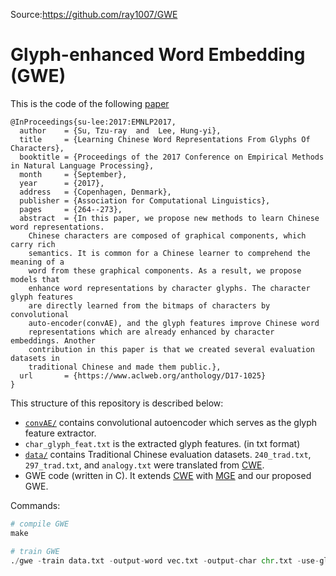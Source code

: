 Source:https://github.com/ray1007/GWE

# Glyph-enhanced Word Embedding (GWE)

This is the code of the following [paper](https://arxiv.org/abs/1708.04755)
```
@InProceedings{su-lee:2017:EMNLP2017,
  author    = {Su, Tzu-ray  and  Lee, Hung-yi},
  title     = {Learning Chinese Word Representations From Glyphs Of Characters},
  booktitle = {Proceedings of the 2017 Conference on Empirical Methods in Natural Language Processing},
  month     = {September},
  year      = {2017},
  address   = {Copenhagen, Denmark},
  publisher = {Association for Computational Linguistics},
  pages     = {264--273},
  abstract  = {In this paper, we propose new methods to learn Chinese word representations.
	Chinese characters are composed of graphical components, which carry rich
	semantics. It is common for a Chinese learner to comprehend the meaning of a
	word from these graphical components. As a result, we propose models that
	enhance word representations by character glyphs. The character glyph features
	are directly learned from the bitmaps of characters by convolutional
	auto-encoder(convAE), and the glyph features improve Chinese word
	representations which are already enhanced by character embeddings. Another
	contribution in this paper is that we created several evaluation datasets in
	traditional Chinese and made them public.},
  url       = {https://www.aclweb.org/anthology/D17-1025}
}
```    

This structure of this repository is described below: 
- [`convAE/`](./convAE) contains convolutional autoencoder which serves as the glyph feature extractor.
- `char_glyph_feat.txt` is the extracted glyph features. (in txt format)
- [`data/`](./data) contains Traditional Chinese evaluation datasets. `240_trad.txt`, `297_trad.txt`, and `analogy.txt` were translated from [CWE](https://github.com/Leonard-Xu/CWE).
- GWE code (written in C). It extends [CWE](https://github.com/Leonard-Xu/CWE) with [MGE](http://www.aclweb.org/anthology/D/D16/D16-1100.pdf) and our proposed GWE.

Commands:
```python
# compile GWE
make 

# train GWE
./gwe -train data.txt -output-word vec.txt -output-char chr.txt -use-glyph 2 char-glyph char_glyph_feat.txt --size 300 -window 5 -sample 1e-4 -negative 5 -hs 0 -cbow 1 -cwe-type 2 -iter 3
```
